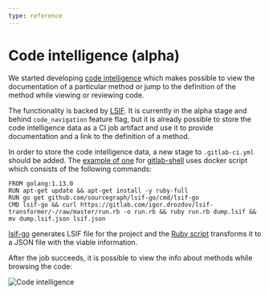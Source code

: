 ```yaml
---
type: reference
---
```


# Code intelligence (alpha)

We started developing [code intelligence](https://gitlab.com/groups/gitlab-org/-/epics/1576)
which makes possible to view the documentation of a particular method or jump to the definition of the method
while viewing or reviewing code.

The functionality is backed by [LSIF](https://lsif.dev/).
It is currently in the alpha stage and behind `code_navigation` feature flag,
but it is already possible to store the code intelligence data as a CI job artifact
and use it to provide documentation and a link to the definition of a method.

In order to store the code intelligence data, a new stage to `.gitlab-ci.yml` should be added.
The [example of one](https://gitlab.com/gitlab-org/gitlab-shell/-/merge_requests/362/diffs) for [gitlab-shell](https://gitlab.com/gitlab-org/gitlab-shell/-/blob/id-testing-code-navigation/cmd/check/main.go)
uses docker script which consists of the following commands:

```
FROM golang:1.13.0
RUN apt-get update && apt-get install -y ruby-full
RUN go get github.com/sourcegraph/lsif-go/cmd/lsif-go
CMD lsif-go && curl https://gitlab.com/igor.drozdov/lsif-transformer/-/raw/master/run.rb -o run.rb && ruby run.rb dump.lsif && mv dump.lsif.json lsif.json
```

[lsif-go](github.com/sourcegraph/lsif-go/cmd/lsif-go) generates LSIF file for the project and the [Ruby script](https://gitlab.com/igor.drozdov/lsif-transformer/-/raw/master/run.rb)
transforms it to a JSON file with the viable information.

After the job succeeds, it is possible to view the info about methods while browsing the code:

![Code intelligence](img/code_intelligence.png)
